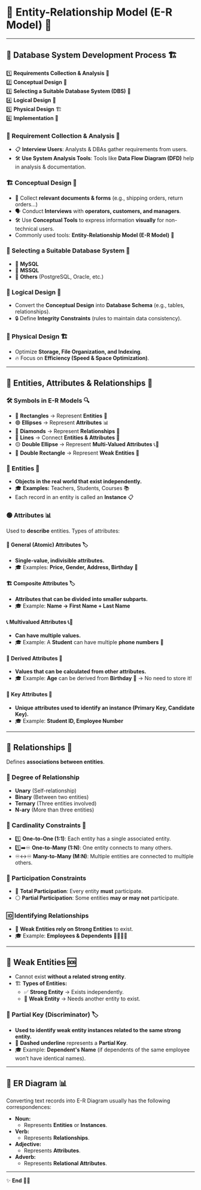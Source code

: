 # 🌟 Entity-Relationship Model (E-R Model) 🚀

---

## 📌 Database System Development Process 🏗️

1️⃣ **Requirements Collection & Analysis** 🧐  
2️⃣ **Conceptual Design** 🎨  
3️⃣ **Selecting a Suitable Database System (DBS)** 💾  
4️⃣ **Logical Design** 🧩  
5️⃣ **Physical Design** 🏗️  
6️⃣ **Implementation** 🚀

### 🔎 Requirement Collection & Analysis 🧐

- 📋 **Interview Users**: Analysts & DBAs gather requirements from users.
- 🛠️ **Use System Analysis Tools**: Tools like **Data Flow Diagram (DFD)** help in analysis & documentation.

### 🏗️ Conceptual Design 🎨

- 📜 Collect **relevant documents & forms** (e.g., shipping orders, return orders...)
- 🗣️ Conduct **Interviews** with **operators, customers, and managers**.
- 🛠️ Use **Conceptual Tools** to express information **visually** for non-technical users.
- Commonly used tools: **Entity-Relationship Model (E-R Model)** 🔹

### 🫙 Selecting a Suitable Database System 💾

- 🐬 **MySQL**
- 🏢 **MSSQL**
- 🔄 **Others** (PostgreSQL, Oracle, etc.)

### 🎲 Logical Design 🧩

- Convert the **Conceptual Design** into **Database Schema** (e.g., tables, relationships).
- 🔒 Define **Integrity Constraints** (rules to maintain data consistency).

### 🧱 Physical Design 🏗️

- Optimize **Storage, File Organization, and Indexing**.
- 🔥 Focus on **Efficiency (Speed & Space Optimization)**.

---

## 📌 Entities, Attributes & Relationships 🛜

### 🛠 Symbols in E-R Models 🔍

- 🔲 **Rectangles** → Represent **Entities** 🏢
- 🟢 **Ellipses** → Represent **Attributes** 📊
- 💎 **Diamonds** → Represent **Relationships** 🔗
- 📏 **Lines** → Connect **Entities & Attributes** 🔗
- 🟡 **Double Ellipse** → Represent **Multi-Valued Attributes** 📞📧
- 🔲 **Double Rectangle** → Represent **Weak Entities** 🛑

### 🔲 Entities 🏢

- **Objects in the real world that exist independently.**
- 🎓 **Examples:** Teachers, Students, Courses 📚
- Each record in an entity is called an **Instance** 📋

### 🟢 Attributes 📊

Used to **describe** entities. Types of attributes:

#### 📍 General (Atomic) Attributes 🏷️

- **Single-value, indivisible attributes.**
- 🎓 Examples: **Price, Gender, Address, Birthday** 🎂

#### 🏗️ Composite Attributes 🏷️

- **Attributes that can be divided into smaller subparts.**
- 🎓 Example: **Name → First Name + Last Name**

#### 📞 Multivalued Attributes 📞📧

- **Can have multiple values.**
- 🎓 Example: A **Student** can have multiple **phone numbers** 📱

#### 🧮 Derived Attributes 🧮

- **Values that can be calculated from other attributes.**
- 🎓 Example: **Age** can be derived from **Birthday** 🎂 → No need to store it!

#### 🔑 Key Attributes 🔑

- **Unique attributes used to identify an instance (Primary Key, Candidate Key).**
- 🎓 Example: **Student ID, Employee Number**

---

## 💎 Relationships 🔗

Defines **associations between entities**.

### 🔢 Degree of Relationship

- **Unary** (Self-relationship)
- **Binary** (Between two entities)
- **Ternary** (Three entities involved)
- **N-ary** (More than three entities)

### 🔄 Cardinality Constraints 🔄

- 1️⃣ **One-to-One (1:1)**: Each entity has a single associated entity.
- 1️⃣➡️♾️ **One-to-Many (1:N)**: One entity connects to many others.
- ♾️↔️♾️ **Many-to-Many (M:N)**: Multiple entities are connected to multiple others.

### 📍 Participation Constraints

- 🔵 **Total Participation**: Every entity **must** participate.
- ⚪ **Partial Participation**: Some entities **may or may not** participate.

### 🆔 Identifying Relationships

- 🔗 **Weak Entities rely on Strong Entities** to exist.
- 🎓 Example: **Employees & Dependents** 👨‍👩‍👧‍👦

---

## 🛑 Weak Entities 🆘

- Cannot exist **without a related strong entity**.
- 🏗️ **Types of Entities:**
  - ✅ **Strong Entity** → Exists independently.
  - 🛑 **Weak Entity** → Needs another entity to exist.

### 🔑 Partial Key (Discriminator) 🏷️

- **Used to identify weak entity instances related to the same strong entity.**
- 📍 **Dashed underline** represents a **Partial Key**.
- 🎓 Example: **Dependent's Name** (if dependents of the same employee won’t have identical names).

---

## 🎨 ER Diagram 📊

Converting text records into E-R Diagram usually has the following correspondences:

- **Noun:**
  - Represents **Entities** or **Instances**.
- **Verb:**
  - Represents **Relationships**.
- **Adjective:**
  - Represents **Attributes**.
- **Adverb:**
  - Represents **Relational Attributes**.

---

✨ **End** 🚀💡
